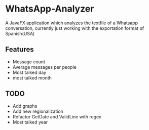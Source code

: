 # WhatsApp-Analyzer
A JavaFX application which analyzes the textfile of a Whatsapp conversation, currently just working with the exportation format of Spanish(USA)

## Features
- Message count
- Average messages per people
- Most talked day
- most talked month

## TODO
- Add graphs
- Add new regionalization
- Refactor GetDate and ValidLine with regex
- Most talked year
